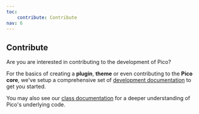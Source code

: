```yaml
---
toc:
    contribute: Contribute
nav: 6
---
```


## Contribute

Are you are interested in contributing to the development of Pico?

For the basics of creating a **plugin**, **theme** or even contributing to the **Pico core**, we've setup a comprehensive set of [development documentation](/plugin-dev.html) to get you started.

You may also see our [class documentation](/phpDocumentor) for a deeper understanding of Pico's underlying code.
